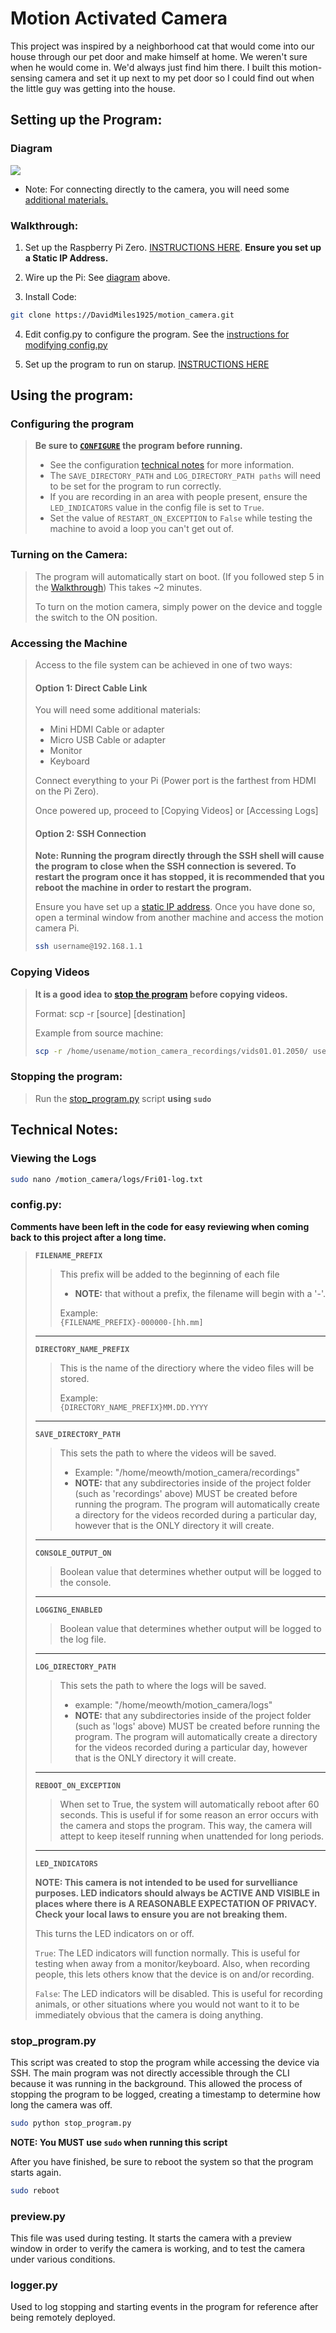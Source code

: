 # Motion Activated Camera

This project was inspired by a neighborhood cat that would come into our house through our pet door and make himself at home. We weren't sure when he would come in. We'd always just find him there. I built this motion-sensing camera and set it up next to my pet door so I could find out when the little guy was getting into the house.

## Setting up the Program:

### Diagram

<img src="./readme/motion_camera_diagram.png">

- Note: For connecting directly to the camera, you will need some [additional materials.](#option-1-direct-cable-link)

### Walkthrough:

1. Set up the Raspberry Pi Zero. [INSTRUCTIONS HERE](https://github.com/DavidMiles1925/pi_zero_setup). **Ensure you set up a Static IP Address.**

2. Wire up the Pi: See [diagram](#diagram) above.

3. Install Code:

```bash
git clone https://DavidMiles1925/motion_camera.git
```

4. Edit config.py to configure the program. See the [instructions for modifying config.py](#configpy)

5. Set up the program to run on starup. [INSTRUCTIONS HERE](https://github.com/DavidMiles1925/pi_zero_setup#configure-a-program-to-run-on-startup)




## Using the program:

### Configuring the program
>
> **Be sure to [`CONFIGURE`](#configpy) the program before running.**
> - See the configuration [technical notes](#configpy) for more information.
> - The `SAVE_DIRECTORY_PATH` and `LOG_DIRECTORY_PATH paths` will need to be set for the program to run correctly.
> - If you are recording in an area with people present, ensure the `LED_INDICATORS` value in the config file is set to `True`.
> - Set the value of `RESTART_ON_EXCEPTION` to `False` while testing the machine to avoid a loop you can't get out of.
>

### Turning on the Camera:
> 
> The program will automatically start on boot. (If you followed step 5 in the [Walkthrough](#walkthrough)) This takes ~2 minutes.
> 
> To turn on the motion camera, simply power on the device and toggle the switch to the ON position.
>

### Accessing the Machine
>
> Access to the file system can be achieved in one of two ways:
> 
> #### Option 1: Direct Cable Link
> 
> You will need some additional materials:
> - Mini HDMI Cable or adapter
> - Micro USB Cable or adapter
> - Monitor
> - Keyboard
> 
> Connect everything to your Pi (Power port is the farthest from HDMI on the Pi Zero).
> 
> Once powered up, proceed to [Copying Videos] or [Accessing Logs]
> 
> #### Option 2: SSH Connection
>
>**Note: Running the program directly through the SSH shell will cause the program to close when the SSH connection is severed. To restart the program once it has stopped, it is recommended that you reboot the machine in order to restart the program.**
> 
> Ensure you have set up a [static IP address](https://github.com/DavidMiles1925/pi_zero_setup#configure-static-ip-address). Once you have done so, open a terminal window from another machine and access the motion camera Pi.
> 
> ```bash
> ssh username@192.168.1.1
> ```
> 

### Copying Videos

>
>**It is a good idea to [stop the program](#stop_programpy) before copying videos.**
>
>Format: scp -r [source] [destination]
>
>Example from source machine:
>
>```bash
>scp -r /home/usename/motion_camera_recordings/vids01.01.2050/ user@:/home/copy/here
>```
>

### Stopping the program:
>
>Run the [stop_program.py](#stop_programpy) script **using `sudo`**
>

## Technical Notes:

### Viewing the Logs

```bash
sudo nano /motion_camera/logs/Fri01-log.txt
```

### config.py:

**Comments have been left in the code for easy reviewing when coming back to this project after a long time.**

>
>**`FILENAME_PREFIX`**
>
>>This prefix will be added to the beginning of each file  
>>- **NOTE:** that without a prefix, the filename will begin with a '-'.
>>
>> Example:  
>>`{FILENAME_PREFIX}-000000-[hh.mm]`
>
>---
>
>**`DIRECTORY_NAME_PREFIX`**
>
>>This is the name of the directiory where the video files will be stored.
>>
>> Example:  
>>`{DIRECTORY_NAME_PREFIX}MM.DD.YYYY`
>
>---
>
>**`SAVE_DIRECTORY_PATH`**
>
>> This sets the path to where the videos will be saved.
>>- Example: "/home/meowth/motion_camera/recordings"  
>>- **NOTE:** that any subdirectories inside of the project folder (such as 'recordings' above) MUST be created before running the program. The program will automatically create a directory for the videos recorded during a particular day, however that is the ONLY directory it will create.
>
>---
>
> **`CONSOLE_OUTPUT_ON`**
> 
>> Boolean value that determines whether output will be logged to the console.
>
>---
>
> **`LOGGING_ENABLED`**
>
>> Boolean value that determines whether output will be logged to the log file.
>
>---
>
>**`LOG_DIRECTORY_PATH`**
>
>> This sets the path to where the logs will be saved.
>>- example: "/home/meowth/motion_camera/logs"  
>>- **NOTE:** that any subdirectories inside of the project folder (such as 'logs' above) MUST be created before running the program. The program will automatically create a directory for the videos recorded during a particular day, however that is the ONLY directory it will create.
>
>---
>
>**`REBOOT_ON_EXCEPTION`**
>
>> When set to True, the system will automatically reboot after 60 seconds. This is useful if for some reason an error occurs with the camera and stops the program. This way, the camera will attept to keep iteself running when unattended for long periods.
>
>---
>**`LED_INDICATORS`**
>
> **NOTE: This camera is not intended to be used for survelliance purposes. LED indicators should always be ACTIVE AND VISIBLE in places where there is A REASONABLE EXPECTATION OF PRIVACY. Check your local laws to ensure you are not breaking them.**
>
>This turns the LED indicators on or off.
>
>`True`: The LED indicators will function normally. This is useful for testing when away from a monitor/keyboard. Also, when recording people, this lets others know that the device is on and/or recording.
>
>`False`: The LED indicators will be disabled. This is useful for recording animals, or other situations where you would not want to it to be immediately obvious that the camera is doing anything.
>

### stop_program.py

This script was created to stop the program while accessing the device via SSH. The main program was not directly accessible through the CLI because it was running in the background. This allowed the process of stopping the program to be logged, creating a timestamp to determine how long the camera was off.

```bash
sudo python stop_program.py
```
**NOTE: You MUST use `sudo` when running this script**

After you have finished, be sure to reboot the system so that the program starts again.

```bash
sudo reboot
```

### preview.py

This file was used during testing. It starts the camera with a preview window in order to verify the camera is working, and to test the camera under various conditions.

### logger.py

Used to log stopping and starting events in the program for reference after being remotely deployed.